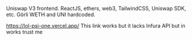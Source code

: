 Uniswap V3 frontend. ReactJS, ethers, web3, TailwindCSS, Uniswap SDK, etc.
Görli WETH and UNI hardcoded. 


https://lol-psi-one.vercel.app/
This link works but it lacks Infura API but in works trust me
